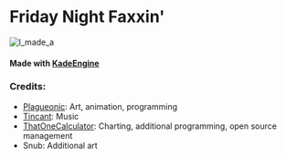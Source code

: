 # Friday Night Faxxin'


<!-- https://user-images.githubusercontent.com/44733677/126001845-76826ea4-153f-48b2-8c24-cb601a4bcb00.mp4 -->


![I_made_a](https://user-images.githubusercontent.com/44733677/126001594-22fac904-03a3-4992-a393-c1694abd20c9.gif)


#### Made with [KadeEngine](https://github.com/KadeDev/Kade-Engine)

### Credits:
- [Plagueonic](https://twitter.com/Plagueonic): Art, animation, programming
- [Tincant](https://twitter.com/tincant_): Music
- [ThatOneCalculator](https://t1c.dev): Charting, additional programming, open source management
- Snub: Additional art
